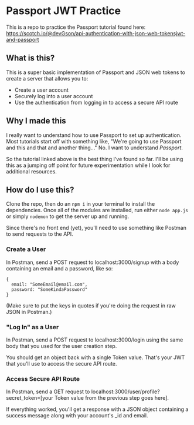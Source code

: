 # Passport JWT Practice

This is a repo to practice the Passport tutorial found here: https://scotch.io/@devGson/api-authentication-with-json-web-tokensjwt-and-passport

## What is this?

This is a super basic implementation of Passport and JSON web tokens to create a server that allows you to:
- Create a user account
- Securely log into a user account
- Use the authentication from logging in to access a secure API route

## Why I made this

I really want to understand how to use Passport to set up authentication. Most tutorials start off with something like, "We're going to use Passport and this and that and another thing..." No. I want to understand *Passport*.

So the tutorial linked above is the best thing I've found so far. I'll be using this as a jumping off point for future experimentation while I look for additional resources.

## How do I use this?

Clone the repo, then do an `npm i` in your terminal to install the dependencies. Once all of the modules are installed, run either `node app.js` or simply `nodemon` to get the server up and running.

Since there's no front end (yet), you'll need to use something like Postman to send requests to the API.

### Create a User

In Postman, send a POST request to localhost:3000/signup with a body containing an email and a password, like so:

```
{
  email: "SomeEmail@email.com",
  password: "SomeKindaPassword"
}
```
(Make sure to put the keys in quotes if you're doing the request in raw JSON in Postman.)

### "Log In" as a User

In Postman, send a POST request to localhost:3000/login using the same body that you used for the user creation step.

You should get an object back with a single Token value. That's your JWT that you'll use to access the secure API route.

### Access Secure API Route

In Postman, send a GET request to localhost:3000/user/profile?secret_token=[your Token value from the previous step goes here].

If everything worked, you'll get a response with a JSON object containing a success message along with your account's _id and email.
